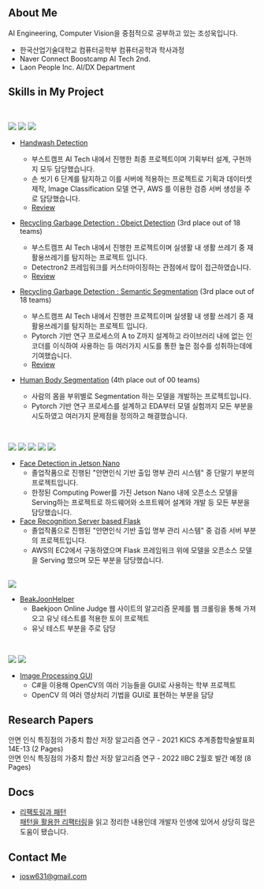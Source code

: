 ## About Me

AI Engineering, Computer Vision을 중점적으로 공부하고 있는 조성욱입니다.  

- 한국산업기술대학교 컴퓨터공학부 컴퓨터공학과 학사과정
- Naver Connect Boostcamp AI Tech 2nd.
- Laon People Inc. AI/DX Department 

## Skills in My Project

<br>

<img src="https://img.shields.io/badge/Python-3776AB?style=flat-square&logo=Python&logoColor=white"/> <img src="https://img.shields.io/badge/Pytorch-EE4C2C?style=flat-square&logo=Pytorch&logoColor=white"/> <img src="https://img.shields.io/badge/OpenCV-5C3EE8?style=flat-square&logo=OpenCV&logoColor=white"/>

- [Handwash Detection](https://github.com/boostcampaitech2/final-project-level3-cv-04)  
 	- 부스트캠프 AI Tech 내에서 진행한 최종 프로젝트이며 기획부터 설계, 구현까지 모두 담당했습니다.   
	- 손 씻기 6 단계를 탐지하고 이를 서버에 적용하는 프로젝트로 기획과 데이터셋 제작, Image Classification 모델 연구, AWS 를 이용한 검증 서버 생성을 주로 담당했습니다.
	- [Review](https://ukcastle.github.io/ai/bc/2022/01/22/final_main/)
	
- [Recycling Garbage Detection : Obejct Detection](https://github.com/boostcampaitech2/object-detection-level2-cv-04) (3rd place out of 18 teams)   
	- 부스트캠프 AI Tech 내에서 진행한 프로젝트이며 실생활 내 생활 쓰레기 중 재활용쓰레기를 탐지하는 프로젝트 입니다. 
	- Detectron2 프레임워크를 커스터마이징하는 관점에서 많이 접근하였습니다. 
	- [Review](https://ukcastle.github.io/ai/bc/2021/12/14/objdet_main/) 

- [Recycling Garbage Detection : Semantic Segmentation](https://github.com/boostcampaitech2/semantic-segmentation-level2-cv-04) (3rd place out of 18 teams)  
	- 부스트캠프 AI Tech 내에서 진행한 프로젝트이며 실생활 내 생활 쓰레기 중 재활용쓰레기를 탐지하는 프로젝트 입니다. 
	- Pytorch 기반 연구 프로세스의 A to Z까지 설계하고 라이브러리 내에 없는 인코더를 이식하여 사용하는 등 여러가지 시도를 통한 높은 점수를 성취하는데에 기여했습니다.   
	- [Review](https://ukcastle.github.io/ai/bc/2021/12/14/semantic_seg_main/)
	
- [Human Body Segmentation](https://github.com/potato-farm/alchera-ai-challenge) (4th place out of 00 teams)  
	- 사람의 몸을 부위별로 Segmentation 하는 모델을 개발하는 프로젝트입니다.
	- Pytorch 기반 연구 프로세스를 설계하고 EDA부터 모델 실험까지 모든 부분을 시도하였고 여러가지 문제점을 정의하고 해결했습니다.  
 
<br>

<img src="https://img.shields.io/badge/Python-3776AB?style=flat-square&logo=Python&logoColor=white"/> <img src="https://img.shields.io/badge/Linux-FCC624?style=flat-square&logo=Linux&logoColor=white"/> <img src="https://img.shields.io/badge/GUI-41CD52?style=flat-square&logo=Qt&logoColor=white"/> <img src="https://img.shields.io/badge/Flask-000000?style=flat-square&logo=Flask&logoColor=white"/> <img src="https://img.shields.io/badge/MySQL-4479A1?style=flat-square&logo=MySQL&logoColor=white"/>    

- [Face Detection in Jetson Nano](https://github.com/ukcastle/frames-client)  
	- 졸업작품으로 진행된 "안면인식 기반 출입 명부 관리 시스템" 중 단말기 부분의 프로젝트입니다.  
	- 한정된 Computing Power를 가진 Jetson Nano 내에 오픈소스 모델을 Serving하는 프로젝트로 하드웨어와 소프트웨어 설계와 개발 등 모든 부분을 담당했습니다.   
- [Face Recognition Server based Flask](https://github.com/ukcastle/frames-classification-server)  
	- 졸업작품으로 진행된 "안면인식 기반 출입 명부 관리 시스템" 중 검증 서버 부분의 프로젝트입니다.  
	- AWS의 EC2에서 구동하였으며 Flask 프레임워크 위에 모델을 오픈소스 모델을 Serving 했으며 모든 부분을 담당했습니다.  

<br>

<img src="https://img.shields.io/badge/Python-3776AB?style=flat-square&logo=Python&logoColor=white"/>  

- [BeakJoonHelper](https://github.com/ukcastle/BaekJoonHelper)  
	- Baekjoon Online Judge 웹 사이트의 알고리즘 문제를 웹 크롤링을 통해 가져오고 유닛 테스트를 적용한 토이 프로젝트  
	- 유닛 테스트 부분을 주로 담당

<br>

<img src="https://img.shields.io/badge/C%20sharp-239120?style=flat-square&logo=C%20Sharp&logoColor=white"/> <img src="https://img.shields.io/badge/OpenCV-5C3EE8?style=flat-square&logo=OpenCV&logoColor=white"/>  

- [Image Processing GUI](https://github.com/DongtanInfluencer/IPTProj)
	- C#을 이용해 OpenCV의 여러 기능들을 GUI로 사용하는 학부 프로젝트
	- OpenCV 의 여러 영상처리 기법을 GUI로 표현하는 부분을 담당

## Research Papers

안면 인식 특징점의 가중치 합산 저장 알고리즘 연구 - 2021 KICS 추계종합학술발표회 14E-13 (2 Pages)  
안면 인식 특징점의 가중치 합산 저장 알고리즘 연구 - 2022 IIBC 2월호 발간 예정  (8 Pages)  

## Docs

- [리팩토링과 패턴](https://ukcastle.github.io/refactoring/2021/04/08/RF-Ch2-3/)  
	[패턴을 활용한 리팩터링](http://www.yes24.com/Product/Goods/14752528)을 읽고 정리한 내용인데 개발자 인생에 있어서 상당히 많은 도움이 됐습니다.    
  

## Contact Me

- josw631@gmail.com
